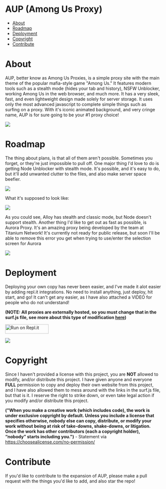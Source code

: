 <h1>AUP (Among Us Proxy)</h1>

* [About](#about)
* [Roadmap](#roadmap)
* [Deployment](#deployment)
* [Copyright](#copyright)
* [Contribute](#contribute)

# About
AUP, better know as Among Us Proxies, is a simple proxy site with the main theme of the popular mafia-style game "Among Us." It features modern tools such as a stealth mode (hides your tab and history), NSFW Unblocker, working Among Us in the web browser, and much more. It has a very sleek, fast, and even lightweight design made solely for server storage. It uses only the most advanced javascript to complete simple things such as surfing on a proxy. With it's iconic animated background, and very cringe name, AUP is for sure going to be your #1 proxy choice!

<image src="images/ss-1.png">
  
# Roadmap
The thing about plans, is that all of them aren't possible. Sometimes you forget, or they're just impossible to pull off. One major thing I'd love to do is getting Node Unblocker with stealth mode. It's possible, and it's easy to do, but it'll add unwanted clutter to the files, and also make server space beefier.

<image src="images/ss-3.png">

What it's supposed to look like: 

<image src="images/ss-4.png">

As you could see, Alloy has stealth and classic mode, but Node doesn't support stealth. Another thing I'd like to get out as fast as possible, is Aurora Proxy. It's an amazing proxy being developed by the team at Titanium Network! It's currently not ready for public release, but soon I'll be able to remove this error you get when trying to use/enter the selection screen for Aurora

<image src="images/ss-2.png">

# Deployment
Deploying your own copy has never been easier, and I've made it alot easier by adding repl.it integrations. No need to install anything, just deploy, hit start, and go! It can't get any easier, as I have also attached a VIDEO for people who do not understand!

<strong>(NOTE: All proxies are externally hosted, so you must change that in the surf.js file, see more about this type of modification [here](#copyright))</strong>

<a href="https://repl.it/github/voept/AUP-Reborn" title="Run on Repl.it"><img alt="Run on Repl.it" src="https://sys32.dev/assets/src/media/replit.svg" width="140" height="30"><img></a>

<image src="images/video.gif">
  
# Copyright
Since I haven't provided a license with this project, you are <strong>NOT</strong> allowed to modify, and/or distribute this project. I have given anyone and everyone <strong>FULL</strong> permission to copy and deploy their own website from this project, and I have also allowed them to mess around with the links in the surf.js file, but that is it. I reserve the right to strike down, or even take legal action if you modify and/or distribute this project. 

<strong>("When you make a creative work (which includes code), the work is under exclusive copyright by default. Unless you include a license that specifies otherwise, nobody else can copy, distribute, or modify your work without being at risk of take-downs, shake-downs, or litigation. Once the work has other contributors (each a copyright holder), “nobody” starts including you.")</strong> - Statement via https://choosealicense.com/no-permission/

# Contribute
If you'd like to contribute to the expansion of AUP, please make a pull request with the things you'd like to add, and also star the repo!
